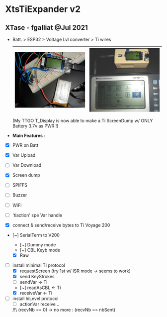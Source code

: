 # XtsTiExpander v2
## XTase - fgalliat @Jul 2021

 - Batt. > ESP32 > Voltage Lvl converter > Ti wires

   | ![TTGO T_DISPLAY screen dump of TiVoyage 200](./pictures/TTGO_displayTI.jpg) | ![screen dump in enclosure](./pictures/enclosure/running.jpg) |
   | ------------------------------------------------------------ | ------------------------------------------------------------ |

   (My TTGO T_Display is now able to make a Ti ScreenDump w/ ONLY Battery 3.7v as PWR !)

- **Main Features** :

- [x] PWR on Batt
- [x] Var Upload
- [ ] Var Download
- [x] Screen dump
- [ ] SPIFFS
- [ ] Buzzer
- [ ] WiFi
- [ ] 'tiaction' spe Var handle




 - [x] connect & send/receive bytes to Ti Voyage 200

 - [~] SerialTerm to V200
   
   - [~] Dummy mode
   - [~] CBL Keyb mode
   - [x] Raw
   
 - [ ] install minimal TI protocol
   - [x] requestScreen (try 1st w/ ISR mode -> seems to work)
   - [x] send KeyStrokes
   - [ ] sendVar -> Ti
   - [~] readAsCBL <- Ti
   - [x] receiveVar <- Ti
   
 - [ ] install hiLevel protocol
   - [ ] actionVar receive ..

   /!\\ (recvNb == 0) -> no more : (recvNb == nbSent)